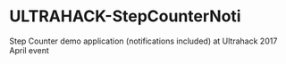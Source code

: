 # ULTRAHACK-StepCounterNoti
Step Counter demo application (notifications included) at Ultrahack 2017 April event
